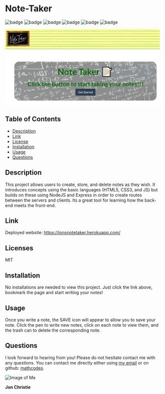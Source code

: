 # Note-Taker
![badge](https://img.shields.io/badge/Skill-HTML-orange) ![badge](https://img.shields.io/badge/Skill-CSS-blue) ![badge](https://img.shields.io/badge/Skill-JS-yellow) ![badge](https://img.shields.io/badge/Skill-NodeJS-green/) ![badge](https://img.shields.io/badge/Skill-Express-blue) ![badge](https://img.shields.io/badge/License-MIT-Red) 

![image of app](https://github.com/mathcodes/Note-Taker/blob/master/notetakeriamge.jpg?raw=true)

## Table of Contents
* [Description](#description)
* [Link](#link)
* [License](#license)
* [Installation](#Installation)
* [Usage](#usage)
* [Questions](#questions)

## Description

This project allows users to create, store, and delete notes as they wish. It introduces concepts using the basic languages (HTML5, CSS3, and JS) but builds on these using NodeJS and Express in order to create routes between the servers and clients. Its a great tool for learning how the back-end meets the front-end. 

## Link

Deployed website: https://jonsnotetaker.herokuapp.com/

## Licenses  
MIT

## Installation
No installations are needed to view this project. Just click the link above, bookmark the page and start writing your notes!

## Usage
Once you write a note, the SAVE icon will appear to allow you to save your note. Click the pen to write new notes, click on each note to view them, and the trash can to delete the corresponding note. 

## Questions
I look forward to hearing from you! Please do not hesitate contact me with any questions. You can contact me directly either using [my email](mailto:jonpchristie@gmail.com) or on github: [mathcodes](https://github.com/mathcodes).

![Image of Me](https://avatars0.githubusercontent.com/u/17928947?v=4)

__Jon Christie__ 
